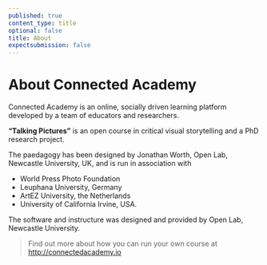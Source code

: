 ```yaml
---
published: true
content_type: title
optional: false
title: About
expectsubmission: false
---
```

# About Connected Academy

Connected Academy is an online, socially driven learning platform developed by a team of educators and researchers.

**“Talking Pictures”** is an open course in critical visual storytelling and a PhD research project. 

The paedagogy has been designed by Jonathan Worth, Open Lab, Newcastle University, UK, and is run in association with
- World Press Photo Foundation
- Leuphana University, Germany
- ArtEZ University, the Netherlands
- University of California Irvine, USA.

The software and instructure was designed and provided by Open Lab, Newcastle University.

> Find out more about how you can run your own course at http://connectedacademy.io
